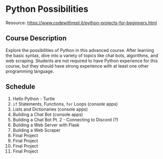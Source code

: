 # Python Possibilities
Resource: https://www.codewithrepl.it/python-projects-for-beginners.html

## Course Description
Explore the possibilities of Python in this advanced course. After learning the basic syntax, dive into a variety of topics like chat bots, algorithms, and web scraping. Students are not required to have Python experience for this course, but they should have strong experience with at least one other programming language.

## Schedule

1. Hello Python - Turtle
2. `if` Statements, Functions, `for` Loops (console apps)
3. Lists and Dictionaries (console apps)
4. Building a Chat Bot (console apps)
5. Building a Chat Bot Pt. 2 - Connecting to Discord (?)
6. Building a Web Server with Flask
7. Building a Web Scraper
8. Final Project
9. Final Project
10. Final Project
11. Final Project